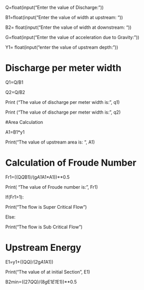 Q=float(input(“Enter the value of Discharge:”))

B1=float(input(“Enter the value of width at upstream: “))

B2= float(input(“Enter the value of width at downstream: “))

G=float(input(“Enter the value of acceleration due to Gravity:”))

Y1= float(input(“enter the value of upstream depth:”))

# Discharge per meter width

Q1=Q/B1

Q2=Q/B2

Print (“The value of discharge per meter width is:”, q1)

Print (“The value of discharge per meter width is:”, q2)

#Area Calculation

A1=B1*y1

Print(“The value of upstream area is: “, A1)

# Calculation of Froude Number

Fr1=((Q*Q*B1)/(g*A1*A1*A1))**0.5

Print( “The value of Froude number is:”, Fr1)

If(Fr1>1):

Print(“The flow is Super Critical Flow”)

Else:

Print(“The flow is Sub Critical Flow”)

# Upstream Energy

E1=y1+((Q*Q)/(2*g*A1*A1))

Print(“The value of at initial Section”, E1)

B2min=((27*Q*Q)/(8*g*E1*E1*E1))**0.5
